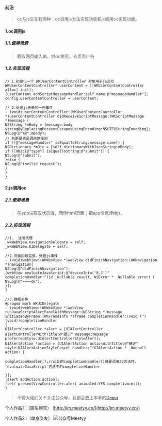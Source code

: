 #### 前沿

>oc与js交互有两种：oc调用js方法实现功能和js调用oc实现功能。

#### 1.oc调用js

##### 1.1.使用场景
>截取网页输入值，供oc使用，去页面广告

##### 1.2.实现流程
```
// 1.初始化一个 WKUserContentController 对象用于js交互
WKUserContentController* userContent = [[WKUserContentController alloc] init];
[userContent addScriptMessageHandler:self name:@"messageHandler"];
config.userContentController = userContent;
```
```
// 2.处理js传来的一些事件
- (void)userContentController:(WKUserContentController *)userContentController didReceiveScriptMessage:(WKScriptMessage *)message {
NSString *mBody = [message.body stringByReplacingPercentEscapesUsingEncoding:NSUTF8StringEncoding];
NSLog(@"%@",mBody);
// 判断是否是调用原生的
if ([@"messageHandler" isEqualToString:message.name]) {
NSDictionary *mDic = [self dictionaryWithJsonString:mBody];
if ([mDic[@"type"] isEqualToString:@"submit"]) {
NSLog(@"submit");
}else {
NSLog(@"invilid request");
}
}
}
```


#### 2.js调用oc

##### 2.1.使用场景
>在app端获取状态值，回传html页面；把app信息传给js。

##### 2.2.实现流程
```
//1.  注册代理
_wkWebView.navigationDelegate = self;
_wkWebView.UIDelegate = self;
```
```
//2.页面加载完成，处理js事件
- (void)webView:(WKWebView *)webView didFinishNavigation:(WKNavigation *)navigation{
NSLog(@"didFinishNavigation");
[webView evaluateJavaScript:@"deviceInfo('8.3')" completionHandler:^(id _Nullable result, NSError * _Nullable error) {
NSLog(@"====ok");
}];
}
```
```
//3.弹框事件
#pragma mark WKUIDelegate
- (void)webView:(WKWebView *)webView runJavaScriptAlertPanelWithMessage:(NSString *)message initiatedByFrame:(WKFrameInfo *)frame completionHandler:(void (^)(void))completionHandler
{
UIAlertController *alert = [UIAlertController alertControllerWithTitle:@"提示" message:message preferredStyle:UIAlertControllerStyleAlert];
UIAlertAction *action = [UIAlertAction actionWithTitle:@"确定" style:UIAlertActionStyleCancel handler:^(UIAlertAction * _Nonnull action) {

completionHandler();//此处的completionHandler()就是调用JS方法时，`evaluateJavaScript`方法中的completionHandler

}];
[alert addAction:action];
[self presentViewController:alert animated:YES completion:nil];
}
```

>不管大佬们关不关注公众号，我都会放上本章的[Demo](https://github.com/GeeksChen/OC_JSSendMessage)

个人作品1：（匿名聊天）
[http://im.meetyy.cn/](http://im.meetyy.cn/)

个人作品2：（单身交友）
![公众号Meetyy](https://upload-images.jianshu.io/upload_images/1745735-9ba29c862a0268be.jpg?imageMogr2/auto-orient/strip%7CimageView2/2/w/1240)


